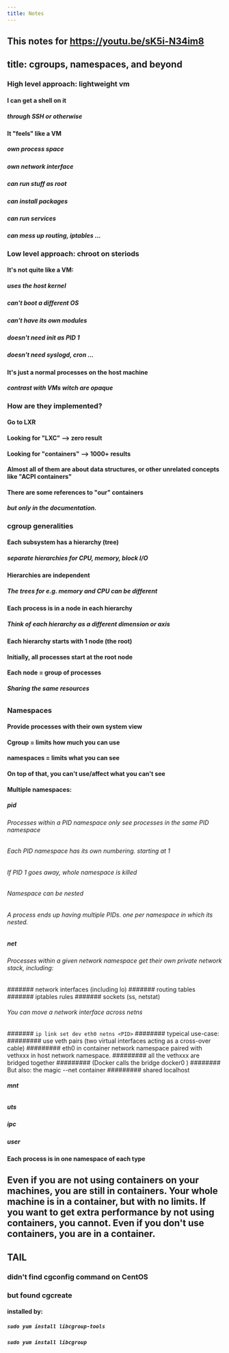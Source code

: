 ```yaml
---
title: Notes
---
```


## This notes for https://youtu.be/sK5i-N34im8
## title: cgroups, namespaces, and beyond
### High level approach: lightweight vm
#### I can get a shell on it
##### through SSH or otherwise
#### It "feels" like a VM
##### own process space
##### own network interface
##### can run stuff as root
##### can install packages
##### can run services
##### can mess up routing, iptables ...
### Low level approach: chroot on steriods
#### It's not quite like a VM:
##### uses the host kernel
##### can't boot a different OS
##### can't have its own modules
##### doesn't need init as PID 1
##### doesn't need syslogd, cron ...
#### It's just a normal processes on the host machine
##### contrast with VMs witch are opaque
### How are they implemented?
#### Go to LXR
#### Looking for "LXC"  --> zero result
#### Looking for "containers" --> 1000+ results
#### Almost all of them are about data structures, or other unrelated concepts like "ACPI containers"
#### There are some references to "our" containers
##### but only in the documentation.
### cgroup generalities
#### Each subsystem has a hierarchy (tree)
##### separate hierarchies for CPU, memory, block I\/O
#### Hierarchies are independent
##### The trees for e.g. memory and CPU can be different
#### Each process is in a node in each hierarchy
##### Think of each hierarchy as a different dimension or axis
#### Each hierarchy starts with 1 node (the root)
#### Initially, all processes start at the root node
#### Each node = group of processes
##### Sharing the same resources
######
### **Namespaces**
#### Provide processes with their own system view
#### Cgroup = limits how much you can use
#### namespaces = limits what you can see
#### On top of that, you can't use/affect what you can't see
#### Multiple namespaces:
##### pid
###### Processes within a PID namespace only see processes in the same PID namespace
###### Each PID namespace has its own numbering. starting at 1
###### If PID 1 goes away, whole namespace is killed
###### Namespace can be nested
###### A process ends up having multiple PIDs. one per namespace in which its nested.
##### net
###### Processes within a given network namespace get their own private network stack, including:
####### network interfaces (including lo)
####### routing tables
####### iptables rules
####### sockets (ss, netstat)
###### You can move a network interface across netns
####### `ip link set dev eth0 netns <PID>`
######## typeical use-case:
######### use veth pairs (two virtual interfaces acting as a cross-over cable)
######### eth0 in container network namespace paired with vethxxx in host network namespace.
######### all the vethxxx are bridged together
######### (Docker calls the bridge docker0 )
######## But also: the magic --net container
######### shared localhost
##### mnt
######
##### uts
##### ipc
##### user
#### Each process is in one namespace of each type
####
## Even if you are not using containers on your machines, you are still in containers. Your whole machine is in a container, but with no limits. If you want to get extra performance by not using containers, you cannot. Even if you don't use containers, you are in a container.
## **TAIL**
### didn't find **cgconfig** command on CentOS
### but found **cgcreate**
#### installed by:
##### `sudo yum install libcgroup-tools`
##### `sudo yum install libcgroup`
#####
